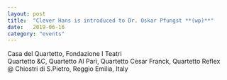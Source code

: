 ```yaml
---
layout: post
title:  "Clever Hans is introduced to Dr. Oskar Pfungst **(wp)**"
date:   2019-06-16
category: "events"
---
```

Casa del Quartetto, Fondazione I Teatri<br>
Quartetto &C, Quartetto Al Pari, Quartetto Cesar Franck, Quartetto Reflex<br>
@ Chiostri di S.Pietro, Reggio Emilia, Italy
